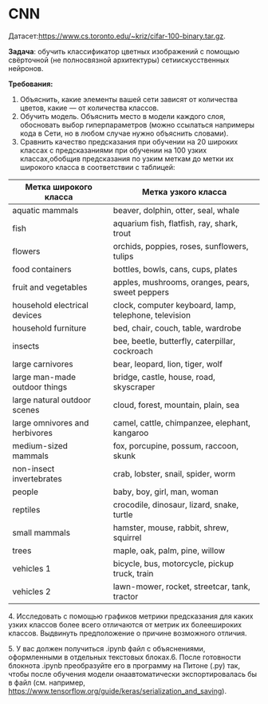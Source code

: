 # CNN

Датасет:https://www.cs.toronto.edu/~kriz/cifar-100-binary.tar.gz.

**Задача**: обучить классификатор цветных изображений с помощью свёрточной (не полносвязной архитектуры) сетиискусственных нейронов.

**Требования:**
1. Объяснить, какие элементы вашей сети зависят от количества цветов, какие — от количества классов.
2. Обучить модель. Объяснить место в модели каждого слоя, обосновать выбор гиперпараметров (можно ссылаться напримеры кода в Сети, но в любом случае нужно объяснить словами). 
3. Сравнить качество предсказания при обучении на 20 широких классах с предсказаниями при обучении на 100 узких классах,обобщив предсказания по узким меткам до метки их широкого класса в соответствии с таблицей:

| Метка широкого класса | Метка узкого класса |
| ------------- | ------------- |
| aquatic mammals | beaver, dolphin, otter, seal, whale |
| fish | aquarium fish, flatfish, ray, shark, trout |
| flowers | orchids, poppies, roses, sunflowers, tulips |
| food containers | bottles, bowls, cans, cups, plates |
| fruit and vegetables | apples, mushrooms, oranges, pears, sweet peppers |
| household electrical devices| clock, computer keyboard, lamp, telephone, television |
| household furniture | bed, chair, couch, table, wardrobe |
| insects | bee, beetle, butterfly, caterpillar, cockroach |
| large carnivores | bear, leopard, lion, tiger, wolf |
| large man-made outdoor things | bridge, castle, house, road, skyscraper |
| large natural outdoor scenes | cloud, forest, mountain, plain, sea |
| large omnivores and herbivores | camel, cattle, chimpanzee, elephant, kangaroo |
| medium-sized mammals | fox, porcupine, possum, raccoon, skunk |
| non-insect invertebrates | crab, lobster, snail, spider, worm |
| people | baby, boy, girl, man, woman |
| reptiles | crocodile, dinosaur, lizard, snake, turtle |
| small mammals | hamster, mouse, rabbit, shrew, squirrel |
| trees | maple, oak, palm, pine, willow |
| vehicles 1 | bicycle, bus, motorcycle, pickup truck, train |
| vehicles 2 | lawn-mower, rocket, streetcar, tank, tractor |

4\. Исследовать с помощью графиков метрики предсказания для каких узких классов более всего отличаются от метрик их болеешироких классов. Выдвинуть предположение о причине возможного отличия.

5\. У вас должен получиться .ipynb файл с объяснениями, оформленными в отдельных текстовых блоках.6. После готовности блокнота .ipynb преобразуйте его в  программу на Питоне (.py) так, чтобы после обучения модели онаавтоматически экспортировалась бы в файл (см. например, https://www.tensorflow.org/guide/keras/serialization_and_saving).
